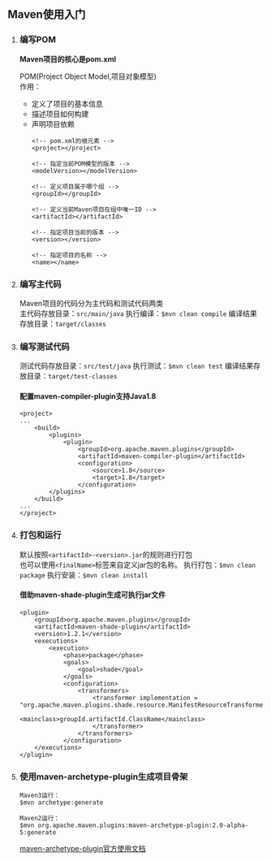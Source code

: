 ## Maven使用入门 ##

1.  ### 编写POM ###  
	__Maven项目的核心是pom.xml__ 

	POM(Project Object Model,项目对象模型)  
	作用：  
	- 定义了项目的基本信息
	- 描述项目如何构建
	- 声明项目依赖
		```
		<!-- pom.xml的根元素 -->
		<project></project>

		<!-- 指定当前POM模型的版本 -->
		<modelVersion></modelVersion>

		<!-- 定义项目属于哪个组 -->
		<groupId></groupId>

		<!-- 定义当前Maven项目在组中唯一ID -->
		<artifactId></artifactId>

		<!-- 指定项目当前的版本 -->
		<version></version>

		<!-- 指定项目的名称 -->
		<name></name>
		```
2. ### 编写主代码 ###
	Maven项目的代码分为主代码和测试代码两类  
	主代码存放目录：`src/main/java`
	执行编译：`$mvn clean compile`
	编译结果存放目录：`target/classes`
3. ### 编写测试代码 ###
	测试代码存放目录：`src/test/java`
	执行测试：`$mvn clean test`
	编译结果存放目录：`target/test-classes`
	#### 配置maven-compiler-plugin支持Java1.8 ####
	```
	<project>
	...
		<build>
			<plugins>
				<plugin>
					<groupId>org.apache.maven.plugins</groupId>
					<artifactId>maven-compiler-plugin</artifactId>
					<configuration>
						<source>1.8</source>
						<target>1.8</target>
					</configuration>
			</plugins>
		</build>
	...
	</project>
	```	
4. ### 打包和运行 ###
	默认按照`<artifactId>-<version>.jar`的规则进行打包  
	也可以使用`<finalName>`标签来自定义jar包的名称。
	执行打包：`$mvn clean package`
	执行安装：`$mvn clean install`
	#### 借助maven-shade-plugin生成可执行jar文件 ####
	```
	<plugin>
		<groupId>org.apache.maven.plugins</groupId>
		<artifactId>maven-shade-plugin</artifactId>
		<version>1.2.1</version>
		<executions>
			<execution>
				<phase>package</phase>
				<goals>
					<goal>shade</goal>	
				</goals>	
				<configuration>
					<transformers>
						<transformer implementation = "org.apache.maven.plugins.shade.resource.ManifestResourceTransformer">
							<mainclass>groupId.artifactId.ClassName</mainclass>
						</transformer>
					</transformers>
				</configuration>
		</executions>
	</plugin>
	```
5. ### 使用maven-archetype-plugin生成项目骨架 ###
	```
	Maven3运行：
	$mvn archetype:generate

	Maven2运行：
	$mvn org.apache.maven.plugins:maven-archetype-plugin:2.0-alpha-5:generate
	```
	[maven-archetype-plugin官方使用文档](http://maven.apache.org/archetype/maven-archetype-plugin/generate-mojo.html "")
